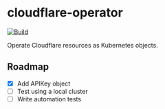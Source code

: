 # cloudflare-operator

[![Build](https://github.com/arikkfir/cloudflare-operator/actions/workflows/build.yml/badge.svg)](https://github.com/arikkfir/cloudflare-operator/actions/workflows/build.yml)

Operate Cloudflare resources as Kubernetes objects.

## Roadmap

- [x] Add APIKey object
- [ ] Test using a local cluster
- [ ] Write automation tests